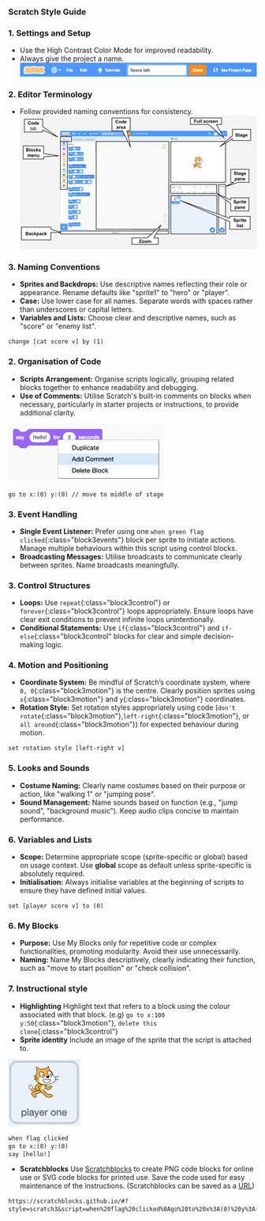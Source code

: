 ### Scratch Style Guide

### 1. Settings and Setup
- Use the High Contrast Color Mode for improved readability.
- Always give the project a name.
![project name text entry](images/project-name.png)

### 2. Editor Terminology
- Follow provided naming conventions for consistency.
![labeled scratch editor](images/scratch-interface.png)

### 3. Naming Conventions
- **Sprites and Backdrops:** Use descriptive names reflecting their role or appearance. Rename defaults like "sprite1" to "hero" or "player".
- **Case:** Use lower case for all names. Separate words with spaces rather than underscores or capital letters.
- **Variables and Lists:** Choose clear and descriptive names, such as "score" or "enemy list".

```blocks3
change [cat score v] by (1) 
```

### 2. Organisation of Code
- **Scripts Arrangement:** Organise scripts logically, grouping related blocks together to enhance readability and debugging.
- **Use of Comments:** Utilise Scratch's built-in comments on blocks when necessary, particularly in starter projects or instructions, to provide additional clarity.

![scratch block with menu to add comment](images/add-comment.png)

```blocks3
go to x:(0) y:(0) // move to middle of stage
```

### 3. Event Handling
- **Single Event Listener:** Prefer using one `when green flag clicked`{:class="block3events"} block per sprite to initiate actions. Manage multiple behaviours within this script using control blocks.
- **Broadcasting Messages:** Utilise broadcasts to communicate clearly between sprites. Name broadcasts meaningfully.

### 3. Control Structures
- **Loops:** Use `repeat`{:class="block3control"} or `forever`{:class="block3control"} loops appropriately. Ensure loops have clear exit conditions to prevent infinite loops unintentionally.
- **Conditional Statements:** Use `if`{:class="block3control"} and `if-else`{:class="block3control" blocks for clear and simple decision-making logic.

### 4. Motion and Positioning
- **Coordinate System:** Be mindful of Scratch’s coordinate system, where `0, 0`{:class="block3motion"} is the centre. Clearly position sprites using `x`{:class="block3motion"} and `y`{:class="block3motion"} coordinates.
- **Rotation Style:** Set rotation styles appropriately using code (`don't rotate`{:class="block3motion"},`left-right`{:class="block3motion"}, or `all around`{:class="block3motion"}) for expected behaviour during motion.

```blocks3
set rotation style [left-right v]
```

### 5. Looks and Sounds
- **Costume Naming:** Clearly name costumes based on their purpose or action, like "walking 1" or "jumping pose".
- **Sound Management:** Name sounds based on function (e.g., "jump sound", "background music"). Keep audio clips concise to maintain performance.

### 6. Variables and Lists
- **Scope:** Determine appropriate scope (sprite-specific or global) based on usage context. Use **global** scope as default unless sprite-specific is absolutely required.
- **Initialisation:** Always initialise variables at the beginning of scripts to ensure they have defined initial values.

```blocks3
set [player score v] to (0)
```

### 6. My Blocks
- **Purpose:** Use My Blocks only for repetitive code or complex functionalities, promoting modularity. Avoid their use unnecessarily.
- **Naming:** Name My Blocks descriptively, clearly indicating their function, such as "move to start position" or "check collision".

### 7. Instructional style
- **Highlighting** Highlight text that refers to a block using the colour associated with that block. (e.g) `go to x:100 y:50`{:class="block3motion"}, `delete this clone`{:class="block3control"}
- **Sprite identity** Include an image of the sprite that the script is attached to.

![player one sprite](images/player_one.png)
```blocks3
when flag clicked
go to x:(0) y:(0)
say [hello!]
```

- **Scratchblocks** Use [Scratchblocks](https://scratchblocks.github.io/#?style=scratch3&script=) to create PNG code blocks for online use or SVG code blocks for printed use. Save the code used for easy maintenance of the instructions. (Scratchblocks can be saved as a [URL](https://scratchblocks.github.io/#?style=scratch3&script=when%20flag%20clicked%0Ago%20to%20x%3A(0)%20y%3A(0)%0Aturn%20cw%20(15)%20degrees%0Asay%20%5Bhello%5D%0A))

```
https://scratchblocks.github.io/#?style=scratch3&script=when%20flag%20clicked%0Ago%20to%20x%3A(0)%20y%3A(0)%0Aturn%20cw%20(15)%20degrees%0Asay%20%5Bhello%5D%0A
```